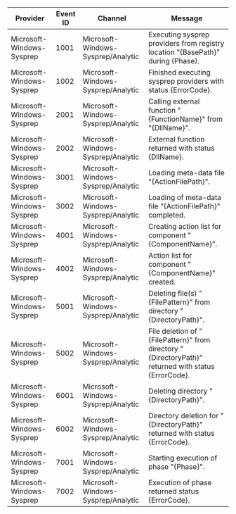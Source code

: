 Provider                   |  Event ID  |  Channel                             |  Message
---------------------------|------------|--------------------------------------|-----------------------------------------------------------------------------------------------------
Microsoft-Windows-Sysprep  |  1001      |  Microsoft-Windows-Sysprep/Analytic  |  Executing sysprep providers from registry location "{BasePath}" during {Phase}.
Microsoft-Windows-Sysprep  |  1002      |  Microsoft-Windows-Sysprep/Analytic  |  Finished executing sysprep providers with status {ErrorCode}.
Microsoft-Windows-Sysprep  |  2001      |  Microsoft-Windows-Sysprep/Analytic  |  Calling external function "{FunctionName}" from "{DllName}".
Microsoft-Windows-Sysprep  |  2002      |  Microsoft-Windows-Sysprep/Analytic  |  External function returned with status {DllName}.
Microsoft-Windows-Sysprep  |  3001      |  Microsoft-Windows-Sysprep/Analytic  |  Loading meta-data file "{ActionFilePath}".
Microsoft-Windows-Sysprep  |  3002      |  Microsoft-Windows-Sysprep/Analytic  |  Loading of meta-data file "{ActionFilePath}" completed.
Microsoft-Windows-Sysprep  |  4001      |  Microsoft-Windows-Sysprep/Analytic  |  Creating action list for component "{ComponentName}".
Microsoft-Windows-Sysprep  |  4002      |  Microsoft-Windows-Sysprep/Analytic  |  Action list for component "{ComponentName}" created.
Microsoft-Windows-Sysprep  |  5001      |  Microsoft-Windows-Sysprep/Analytic  |  Deleting file(s) "{FilePattern}" from directory "{DirectoryPath}".
Microsoft-Windows-Sysprep  |  5002      |  Microsoft-Windows-Sysprep/Analytic  |  File deletion of "{FilePattern}" from directory "{DirectoryPath}" returned with status {ErrorCode}.
Microsoft-Windows-Sysprep  |  6001      |  Microsoft-Windows-Sysprep/Analytic  |  Deleting directory "{DirectoryPath}".
Microsoft-Windows-Sysprep  |  6002      |  Microsoft-Windows-Sysprep/Analytic  |  Directory deletion for "{DirectoryPath}" returned with status {ErrorCode}.
Microsoft-Windows-Sysprep  |  7001      |  Microsoft-Windows-Sysprep/Analytic  |  Starting execution of phase "{Phase}".
Microsoft-Windows-Sysprep  |  7002      |  Microsoft-Windows-Sysprep/Analytic  |  Execution of phase returned status {ErrorCode}.